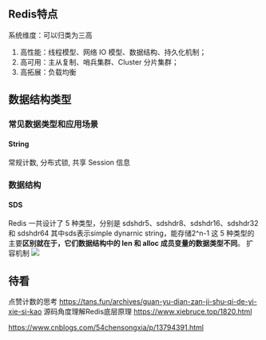 
## Redis特点
系统维度：可以归类为三高
1. 高性能：线程模型、网络 IO 模型、数据结构、持久化机制；
2. 高可用：主从复制、哨兵集群、Cluster 分片集群；
3. 高拓展：负载均衡



## 数据结构类型
### 常见数据类型和应用场景
#### String
常规计数, 分布式锁, 共享 Session 信息
### 数据结构
#### SDS
Redis 一共设计了 5 种类型，分别是 sdshdr5、sdshdr8、sdshdr16、sdshdr32 和 sdshdr64
其中sds表示simple dynarnic string，能存储2^n-1
这 5 种类型的主要**区别就在于，它们数据结构中的 len 和 alloc 成员变量的数据类型不同**。
扩容机制
![](Pasted%20image%2020240111001536.png)




## 待看
点赞计数的思考
https://tans.fun/archives/guan-yu-dian-zan-ji-shu-qi-de-yi-xie-si-kao
源码角度理解Redis底层原理
https://www.xiebruce.top/1820.html

https://www.cnblogs.com/54chensongxia/p/13794391.html